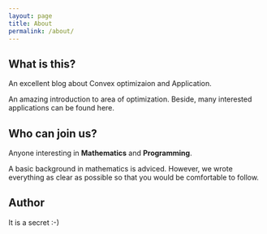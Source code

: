 ```yaml
---
layout: page
title: About
permalink: /about/
---
```


## What is this?

An excellent blog about Convex optimizaion and Application.

An amazing introduction to area of optimization. Beside, many interested applications can be found here.

## Who can join us?

Anyone interesting in **Mathematics** and **Programming**.

A basic background in mathematics is adviced. However, we wrote everything as clear as possible so that you would be comfortable to follow.

## Author

It is a secret :-)
